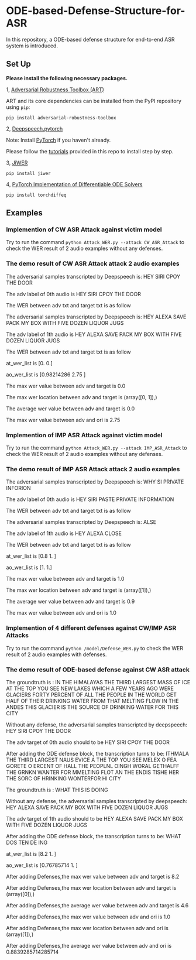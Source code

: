 # ODE-based-Defense-Structure-for-ASR

In this repository, a ODE-based defense structure for end-to-end ASR system is introduced.

## Set Up

**Please install the following necessary packages.**

1, [Adversarial Robustness Toolbox (ART)](https://github.com/Trusted-AI/adversarial-robustness-toolbox) <br>

ART and its core dependencies can be installed from the PyPI repository using `pip`:<br>

`pip install adversarial-robustness-toolbox`<br>

2, [Deepspeech.pytorch](https://github.com/SeanNaren/deepspeech.pytorch) <br>

Note: Install [PyTorch](https://github.com/pytorch/pytorch#installation) if you haven't already.

Please follow the [tutorials](https://github.com/SeanNaren/deepspeech.pytorch) provided in this repo to install step by step.

3, [JiWER](https://github.com/jitsi/jiwer)

`pip install jiwer`

4, [PyTorch Implementation of Differentiable ODE Solvers](https://github.com/rtqichen/torchdiffeq)

`pip install torchdiffeq`


## Examples

### Implemention of CW ASR Attack against victim model 

Try to run the command `python Attack_WER.py --attack CW_ASR_Attack` to check the WER result of 2 audio examples without any defenses.

### The demo result of CW ASR Attack attack 2 audio examples

The adversarial samples transcripted by Deepspeech is:  HEY SIRI CPOY THE DOOR

The adv label of 0th audio is HEY SIRI CPOY THE DOOR

The WER between adv txt and target txt is as follow

The adversarial samples transcripted by Deepspeech is:  HEY ALEXA SAVE PACK MY BOX WITH FIVE DOZEN LIQUOR JUGS

The adv label of 1th audio is HEY ALEXA SAVE PACK MY BOX WITH FIVE DOZEN LIQUOR JUGS

The WER between adv txt and target txt is as follow

at_wer_list is [0. 0.]

ao_wer_list is [0.98214286 2.75      ]

The max wer value between adv and target is  0.0

The max wer location between adv and target is  (array([0, 1]),)

The average wer value between adv and target is  0.0

The max wer value between adv and ori is  2.75

### Implemention of IMP ASR Attack against victim model 

Try to run the command `python Attack_WER.py --attack IMP_ASR_Attack` to check the WER result of 2 audio examples without any defenses.

### The demo result of IMP ASR Attack attack 2 audio examples

The adversarial samples transcripted by Deepspeech is:  WHY SI PRIVATE INFORION

The adv label of 0th audio is HEY SIRI PASTE PRIVATE INFORMATION

The WER between adv txt and target txt is as follow

The adversarial samples transcripted by Deepspeech is:  ALSE

The adv label of 1th audio is HEY ALEXA CLOSE

The WER between adv txt and target txt is as follow

at_wer_list is [0.8 1. ]

ao_wer_list is [1. 1.]

The max wer value between adv and target is  1.0

The max wer location between adv and target is  (array([1]),)

The average wer value between adv and target is  0.9

The max wer value between adv and ori is  1.0

### Implemention of 4 different defenses against CW/IMP ASR Attacks

Try to run the command `python /model/Defense_WER.py` to check the WER result of 2 audio examples with defenses.

### The demo result of ODE-based defense against CW ASR attack

The groundtruth is :  IN THE HIMALAYAS THE THIRD LARGEST MASS OF ICE AT THE TOP YOU SEE NEW LAKES WHICH A FEW YEARS AGO WERE GLACIERS FORTY PERCENT OF ALL THE PEOPLE IN THE WORLD GET HALF OF THEIR DRINKING WATER FROM THAT MELTING FLOW IN THE ANDES THIS GLACIER IS THE SOURCE OF DRINKING WATER FOR THIS CITY

Without any defense, the adversarial samples transcripted by deepspeech:  HEY SIRI CPOY THE DOOR

The adv target of 0th audio should to be HEY SIRI CPOY THE DOOR

After adding the ODE defense block, the transcription turns to be:  ITHMALA THE THIRD LARGEST NAUS EVICE A THE TOP YOU SEE MELEX  O FEA GORETE O ERCENT OF HALL THE PEOPLNL OINGH WORAL GETHALFF THE GRNKN WANTER FOR MMELTING FLOT AN THE ENDIS TISHE HER THE SORC OF HRINKING WONTERFOR HI CITY

The groundtruth is :  WHAT THIS IS DOING

Without any defense, the adversarial samples transcripted by deepspeech:  HEY ALEXA SAVE PACK MY BOX WITH FIVE DOZEN LIQUOR JUGS

The adv target of 1th audio should to be HEY ALEXA SAVE PACK MY BOX WITH FIVE DOZEN LIQUOR JUGS

After adding the ODE defense block, the transcription turns to be:  WHAT DOS TEN DE ING

at_wer_list is [8.2 1. ]

ao_wer_list is [0.76785714 1.        ]

After adding Defenses,the max wer value between adv and target is  8.2

After adding Defenses,the max wer location between adv and target is  (array([0]),)

After adding Defenses,the average wer value between adv and target is  4.6

After adding Defenses,the max wer value between adv and ori is  1.0

After adding Defenses,the max wer location between adv and ori is  (array([1]),)

After adding Defenses,the average wer value between adv and ori is  0.8839285714285714




